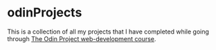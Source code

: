 odinProjects
============

This is a collection of all my projects that I have completed while going through [The Odin Project web-development course](http://www.theodinproject.com/home).
